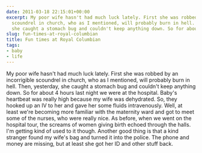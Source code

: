 ```yaml
---
date: 2011-03-18 22:15:01+00:00
excerpt: My poor wife hasn't had much luck lately. First she was robbed by an incorrigible
  scoundrel in church, who as I mentioned, will probably burn in hell. Then, yesterday,
  she caught a stomach bug and couldn't keep anything down. So for about 4 hours ...
slug: fun-times-at-royal-columbian
title: Fun times at Royal Columbian
tags:
- baby
- life
---
```


My poor wife hasn't had much luck lately. First she was robbed by an incorrigible scoundrel in church, who as I mentioned, will probably burn in hell. Then, yesterday, she caught a stomach bug and couldn't keep anything down. So for about 4 hours last night we were at the hospital. Baby's heartbeat was really high because my wife was dehydrated. So, they hooked up an IV to her and gave her some fluids intravenously. Well, at least we're becoming more familiar with the maternity ward and got to meet some of the nurses, who were really nice. As before, when we went on the hospital tour, the screams of women giving birth echoed through the halls. I'm getting kind of used to it though. Another good thing is that a kind stranger found my wife's bag and turned it into the police. The phone and money are missing, but at least she got her ID and other stuff back.
